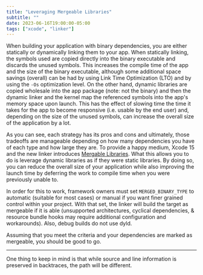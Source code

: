 ```yaml
---
title: "Leveraging Mergeable Libraries"
subtitle: ""
date: 2023-06-16T19:00:00-05:00
tags: ["xcode", "linker"]
---
```


When building your application with binary dependencies, you are either statically or dynamically linking them to your app. When statically linking, the symbols used are copied directly into the binary executable and discards the unused symbols. This increases the compile time of the app and the size of the binary executable, although some additional space savings (overall) can be had by using Link Time Optimization (LTO) and by using the `-Os` optimization level. On the other hand, dynamic libraries are copied wholesale into the app package (note: not the binary) and then the dynamic linker and the kernel map the referenced symbols into the app's memory space upon launch. This has the effect of slowing time the time it takes for the app to become responsive (i.e. usable by the end user) and, depending on the size of the unused symbols, can increase the overall size of the application by a lot.

As you can see, each strategy has its pros and cons and ultimately, those tradeoffs are manageable depending on how many dependencies you have of each type and how large they are. To provide a happy medium, Xcode 15 and the new linker introduces [Mergable Libraries](https://developer.apple.com/documentation/xcode/configuring-your-project-to-use-mergeable-libraries). What this allows you to do is leverage dynamic libraries as if they were static libraries. By doing so, you can reduce the overall size of your application while also improving the launch time by deferring the work to compile time when you were previously unable to.

In order for this to work, framework owners must set `MERGED_BINARY_TYPE` to automatic (suitable for most cases) or manual if you want finer grained control within your project. With that set, the linker will build the target as mergeable if it is able (unsupported architectures, cyclical dependencies, & resource bundle hooks may require additional configuration and workarounds). Also, debug builds do not use dyld. 

Assuming that you meet the criteria and your dependencies are marked as mergeable, you should be good to go.

---

One thing to keep in mind is that while source and line information is preserved in backtraces, the path will be different.
